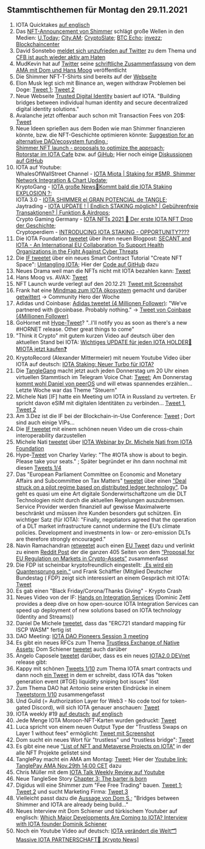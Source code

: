 ## Stammtischthemen für Montag den 29.11.2021

1. IOTA Quicktakes [auf englisch](https://www.youtube.com/watch?v=HJKG1dnlnqc)
2. Das [NFT-Announcement von Shimmer](https://twitter.com/shimmernet/status/1462825664848007175?s=20) schlägt große Wellen in den Medien: [U.Today](https://u.today/iotas-shimmer-network-receives-first-genesis-nft-collection); [City.AM](https://www.cityam.com/iota-debuts-genesis-nfts-on-newly-launched-shimmer-network/); [CryptoSlate](https://cryptoslate.com/iota-debuts-genesis-nfts-on-newly-launched-shimmer-network-to-reward-early-adopters/); [BTC Echo](https://www.btc-echo.de/news/schritt-fuer-schritt-iota-stellt-genesis-nfts-vor-129998/); [invezz](https://invezz.com/de/news/2021/11/22/iota-bringt-shimmer-jersey-genesis-nfts-in-limitierter-auflage-auf-markt/); [Blockchaincenter](https://www.blockchaincenter.net/shimmer/)
3. David Sonstebo [meldet sich unzufrieden auf Twitter](https://twitter.com/DavidSonstebo/status/1462873954725642246?s=20) zu dem Thema und [CFB ist auch wieder aktiv am Haten](https://twitter.com/c___f___b/status/1463121450282409985?s=20)
4. MudKevin hat auf [Twitter](https://twitter.com/MudKevin/status/1463049267648495620?s=20) seine [schriftliche Zusammenfassung](https://docs.google.com/document/d/1xyjc61o6Y0s9G33BGEIJVzwiitsG8lf-CKH-jiCxTT0/edit?usp=sharing) von dem [AMA mit Dom und Hans Moog](https://www.youtube.com/watch?v=RNEPZ3_0TeE&t=1886s) veröffentlicht
5. Die Shimmer NFT-T-Shirts sind bereits auf der [Webseite](https://store.shimmer.network/collections/shimmer-collection)
6. Elon Musk legt sich mit Binance an, wegen withdraw Problemen bei Doge: [Tweet 1](https://twitter.com/elonmusk/status/1463085111600205825?s=20); [Tweet 2](https://twitter.com/elonmusk/status/1463096278171148290?s=20)
7. Neue Webseite [Trusted Digital Identity](https://individni.net/) basiert auf IOTA. "Building bridges between individual human identity and secure decentralized digital identity solutions."
8. Avalanche jetzt offenbar auch schon mit Transaction Fees von 20$: [Tweet](https://twitter.com/econoar/status/1462983727747788801?s=20)
9. Neue Ideen sprießen aus dem Boden wie man Shimmer finanzieren könnte, bzw. die NFT-Geschichte optimieren könnte: [Suggestion for an alternative DAO/ecosystem funding.](https://github.com/iota-community/Shimmer-Governance/discussions/5#discussion-3700871); <br>[Shimmer NFT launch - proposals to optimize the approach](https://github.com/iota-community/Shimmer-Governance/discussions/4); <br>[Rotorstar im IOTA Cafe](https://t.me/IOTA_DACH/436897) bzw. auf [GiHub](https://github.com/iota-community/Shimmer-Governance/discussions/6); Hier noch einige [Diskussionen auf GitHub](https://github.com/iota-community/Shimmer-Governance/discussions/4#discussioncomment-1696217)
10. IOTA auf Youtube: <br> WhalesOfWallStreet Channel - [IOTA Miota | Staking for #SMR, Shimmer Network Integration & Chart Update](https://www.youtube.com/watch?v=zwdV-BVp5Wg); <br> KryptoGang - [IOTA große News💎Kommt bald die IOTA Staking EXPLOSION ?](https://www.youtube.com/watch?v=RO80PGh_gJo); <br> IOTA 3.0 - [IOTA SHIMMER el GRAN POTENCIAL de TANGLE](https://www.youtube.com/watch?v=wLqzadkxwC4); <br> Jaytrading - [IOTA UPDATE ! | Endlich STAKING möglich? | Gebührenfreie Transaktionen? | Funktion & Airdrops](https://www.youtube.com/watch?v=vz5LuxROGN8); <br> Crypto Gaming Germany - [IOTA NFTs 2021 🤖 Der erste IOTA NFT Drop der Geschichte](https://www.youtube.com/watch?v=XN31CM_6tss&t=64s); <br> Cryptoperdiem - [INTRODUCING IOTA STAKING - OPPORTUNITY????](https://www.youtube.com/watch?v=mU6FLJlhx5s)
11. Die IOTA Foundation [tweetet](https://twitter.com/iota/status/1463178701567401985?s=20) über ihren neuen Blogpost: [SECANT and IOTA - An International EU Collaboration To Support Health Organizations in the Fight Against Cyber Threats](https://blog.iota.org/secant-uses-iota-for-iot-and-data-infrastructure-in-europes-health-industry/)
12. Die [IF tweetet](https://twitter.com/iota/status/1463160747681275907) über ein neues Smart Contract Tutorial "Create NFT Space": [Untangling IOTA](https://www.twitch.tv/videos/1214630511); Hier der [Code auf GitHub](https://github.com/anistark/nftspace) dazu
13. Neues Drama weil man die NFTs nicht mit IOTA bezahlen kann: [Tweet](https://twitter.com/dennisnagpal1/status/1463294447605723142?s=20)
14. Hans Moog vs. AVAX: [Tweet](https://twitter.com/hus_qy/status/1463480074418761736?t=KZGlxgkDaBRyZpRWu0V7JA&s=19) 
15. NFT Launch wurde verlegt auf den 20.12.21: [Tweet mit Screenshot](https://twitter.com/rostcrypto/status/1463623032824639491?s=20)
16. Frank hat eine [Mindmap zum IOTA ökosystem](https://graphcommons.com/graphs/e6806379-20b1-48e8-9f6d-d99525d79b2e) gemacht und darüber [getwittert](https://twitter.com/2779530283Mi/status/1463597039493783560?s=20) -> Community Hero der Woche
17. Adidas und Coinbase: [Adidas tweetet (4 Millionen Follower)](https://twitter.com/adidasoriginals/status/1463571957249630223?s=20): "We’ve partnered with @coinbase. Probably nothing." -> [Tweet von Coinbase (4Millionen Follower)](https://twitter.com/coinbase/status/1463583201113214987?s=20)
18. GoHornet mit [Hype-Tweet](https://twitter.com/GoHornet/status/1463572294543028228?s=20)? "..I'll notify you as soon as there's a new #HORNET release. Other great things to come"
19. "Think it Crypto" mit gutem kurzen Video auf deutsch über den aktuellen Stand bei IOTA: [Wichtiges UPDATE für jeden IOTA HOLDER🚀 MIOTA jetzt kaufen❓](https://www.youtube.com/watch?v=DXpMHEsJIKo)
20. KryptoRecord (Alexander Mittermeier) mit neuem Youtube Video über IOTA auf deutsch: [IOTA Staking: Neuer Turbo für IOTA?](https://www.youtube.com/watch?v=-RaA7-YTmlM)
21. Die [TangleGang](https://t.me/tangle_gang/) macht jetzt auch jeden Donnerstag um 20 Uhr einen virtuellen Stammtisch im Telegram Voice Chat: [Tweet](https://twitter.com/GangTangleTalk/status/1463109150523678723?s=20); Am Donnerstag [kommt wohl Daniel von peerOS](https://twitter.com/Daniel00576657) und will etwas spannendes erzählen... Letzte Woche war das Theme "Steuern"
22. Michele Nati [IF] hatte ein Meeting um IOTA in Russland zu vertreten. Er spricht davon eSIM mit digitalen Identitäten zu verbinden... [Tweet 1](https://twitter.com/michelenati/status/1463787131822874624?s=20), [Tweet 2](https://twitter.com/michelenati/status/1463792372005982208?s=20)
23. Am 3.Dez ist die IF bei der Blockchain-in-Use Conference: [Tweet](https://twitter.com/ber_chain/status/1463498170588188681?s=20) ; Dort sind auch einige VIPs...
24. Die [IF tweetet](https://twitter.com/iota/status/1463462495415320579?s=20) mit einem schönen neuen Video um die cross-chain interoperability darzustellen
25. Michele Nati [tweetet](https://twitter.com/michelenati/status/1463875692119175170?s=20) über [IOTA Webinar by Dr. Michele Nati from IOTA Foundation](https://www.youtube.com/watch?v=6swzmcLmlms&t=4418s)
26. Hype-[Tweet](https://twitter.com/c_varley/status/1463869178432180228?s=20) von Charley Varley: "The #IOTA show is about to begin. Please take your seats." ; Später begründet er ihn dann nochmal mit diesen [Tweets 1/4](https://twitter.com/c_varley/status/1463879818970386432?s=20)
27. Das "European Parliament Committee on Economic and Monetary Affairs and Subcommittee on Tax Matters" [tweetet](https://twitter.com/EP_Economics/status/1463570601264754703?s=20) über einen ["Deal struck on a pilot regime based on distributed ledger technology"](https://www.europarl.europa.eu/news/en/press-room/20211124IPR18025/deal-struck-on-a-pilot-regime-based-on-distributed-ledger-technology). Da geht es quasi um eine Art digitale Sonderwirtschaftzone um die DLT Technologien nicht durch die aktuellen Regelungen auszubremsen. Service Provider werden finanziell auf gewisse Maximalwerte beschränkt und müssen ihre Kunden besonders gut schützen. Ein wichtiger Satz (für IOTA): "Finally, negotiators agreed that the operation of a DLT market infrastructure cannot undermine the EU’s climate policies. Development and investments in low- or zero-emission DLTs are therefore strongly encouraged."
28. Navin Ramachandran [retweetet](https://twitter.com/navinram999/status/1464003760548724738?s=20) auch einen [EU Tweet](https://twitter.com/EU2021SI/status/1463550811699617794?s=20) dazu und verlinkt zu einem [Reddit Post](https://www.reddit.com/r/CryptoCurrency/comments/r218s7/the_most_important_piece_of_regulation_on/) der die ganzen 405 Seiten von dem [“Proposal for EU Regulation on Markets in Crypto-Assets”](https://www.consilium.europa.eu/media/53105/st14067-en21.pdf) zusammenfasst
29. Die FDP ist scheinbar kryptofreundlich eingestellt: [„Es wird ein Quantensprung sein.“](https://www.frankschaeffler.de/es-wird-ein-quantensprung-sein/) und Frank Schäffler (Mitglied Deutscher Bundestag ( FDP) zeigt sich interessiert an einem Gespräch mit IOTA: [Tweet](https://twitter.com/f_schaeffler/status/1464593775267926035?s=20)
30. Es gab einen "Black Friday/Corona/Thanks Giving" - Krypto Crash
31. Neues Video von der IF: [Hands on Integration Services](https://www.youtube.com/watch?v=rJ9xwj6QTMw) (Dominic Zettl provides a deep dive on how open-source IOTA Integration Services can speed up deployment of new solutions based on IOTA technology (Identity and Streams))
32. Daniel De Michele [tweetet](https://twitter.com/carpclash/status/1464334064056512513?s=20), dass das "ERC721 standard mapping für ISCP WASM" fertig ist
33. DAO Meeting: [IOTA DAO Pioneers Session 3 meeting](https://www.youtube.com/watch?v=9BDKT8BjYMY)
34. Es gibt ein neues RFCs zum Thema [Trustless Exchange of Native Assets](https://github.com/iotaledger/protocol-rfcs/discussions/42); Dom Schiener [tweetet](https://twitter.com/DomSchiener/status/1464192310485434387?s=20) auch darüber
35. Angelo Caposele [tweetet](https://twitter.com/AngeloCapossele/status/1464289469071249413?s=20) darüber, dass es ein neues [IOTA2.0 DEVnet](https://v2.iota.org/) release gibt:
36. Kappy mit schönen [Tweets 1/10](https://twitter.com/Rob_Daykin/status/1464336084062588941?s=20) zum Thema IOTA smart contracts und dann noch [ein Tweet](https://twitter.com/Rob_Daykin/status/1464810084928671751?s=20) in dem er schreibt, dass IOTA das "token generation event (#TGE) liquidity sniping bot issues" löst
37. Zum Thema DAO hat Antonio seine ersten Eindrücke in einem [Tweetstorm 1/10](https://twitter.com/antonionardella/status/1464161236241817600?s=20) zusammengefasst
38. Und Guild (= Authorization Layer for Web3 - No code tool for token-gated Discord), will sich IOTA genauer anschauen: [Tweet](https://twitter.com/guildxyz/status/1464232994508623874?s=20)
39. IOTA weekly #19 [auf deutsch](https://www.youtube.com/watch?v=RSqMoEruth0); [auf englisch](https://www.youtube.com/watch?v=l5YWoUyM390)
40. Jede Menge IOTA Moroon-NFT-Karten wurden gedruckt: [Tweet](https://twitter.com/iotamorons/status/1464286532253241355?s=20)
41. Luca spricht von einem neuen Output Type der "Trustless Swaps on Layer 1 without fees" ermöglicht: [Tweet mit Screenshot](https://twitter.com/Schmucklos_/status/1464653355213598726?s=20)
42. Dom sucht ein neues Wort für "trustless" und "trustless bridge": [Tweet](https://twitter.com/DomSchiener/status/1464884973828202498?s=20)
43. Es gibt eine neue ["List of NFT and Metaverse Projects on IOTA"](https://iotaguide.notion.site/List-of-NFT-and-Metaverse-Projects-on-IOTA-4678428b23ce436289cce45a724f80c0) in der alle NFT Projekte gelistet sind
44. TanglePay macht ein AMA am Montag: [Tweet](https://twitter.com/tanglepaycom/status/1464933899314757633?s=20); Hier der [Youtube link: TanglePay AMA Nov.29th 14:00 CET](https://www.youtube.com/watch?v=aWMCLQkZZf4) dazu
45. Chris Müller mit dem [IOTA Talk Weekly Review auf Youtube](https://www.iota-talk.com/index.php?article/141-week-in-review-from-21th-to-27nd-november-2021/)
46. Neue TangleSee Story [Chapter 3: The barter is born](https://medium.com/@tangleseastory/chapter-3-the-barter-is-born-ded777bf5df6)
47. Digidus will eine Shimmer zum "Fee Free Trading" bauen. [Tweet 1](https://twitter.com/DigidusPrime/status/1464384446828666883?s=20); [Tweet 2](https://twitter.com/DigidusPrime/status/1464620633250144259?s=20) und sucht Marketing Firma: [Tweet 3](https://twitter.com/DigidusPrime/status/1465071392601169925?s=20)
48. Vielleicht passt dazu die [Aussage von Dom S.](https://twitter.com/iotatokennews/status/1465030593650085898?t=4NDnNQkcYhWdeTkFOa8T5g&s=09); "Bridges between Shimmer and IOTA are already being build..."
49. Neues Interview mit Dom Schiener und türkischem Youtuber auf englisch: [Which Major Developments Are Coming to IOTA? Interview with IOTA founder Dominik Schiener](https://www.youtube.com/watch?v=bNb7M3aCCC4)
50. Noch ein Youtube Video auf deutsch: [IOTA verändert die Welt🗂️ Massive IOTA PARTNERSCHAFT🤝 [Krypto News]](https://www.youtube.com/watch?v=aQ89KnxHzlU)
